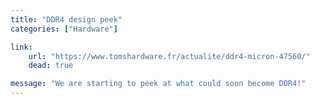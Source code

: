 ```yaml
---
title: "DDR4 design peek"
categories: ["Hardware"]

link:
    url: "https://www.tomshardware.fr/actualite/ddr4-micron-47560/"
    dead: true

message: "We are starting to peek at what could soon become DDR4!"
---
```

